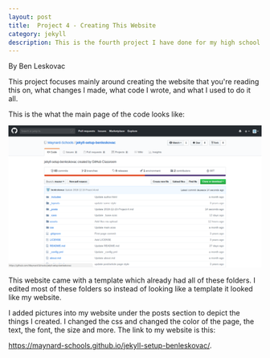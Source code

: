 ```yaml
---
layout: post
title:  Project 4 - Creating This Website
category: jekyll 
description: This is the fourth project I have done for my high school web design class
---
```


By Ben Leskovac

This project focuses mainly around creating the website that you're reading this on, what changes I made, what code I wrote, and what I used to do it all.

This is the what the main page of the code looks like:


![First Image](https://raw.githubusercontent.com/Maynard-Schools/jekyll-setup-benleskovac/master/assets/img/webdev17.jpg)

This website came with a template which already had all of these folders. I edited most of these folders so instead of looking like a template it looked like my website.

I added pictures into my website under the posts section to depict the things I created. I changed the css and changed the color of the page, the text, the font, the size and more. The link to my website is this:

https://maynard-schools.github.io/jekyll-setup-benleskovac/.
